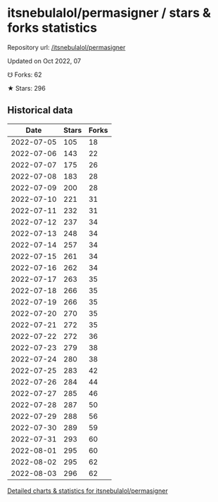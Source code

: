# itsnebulalol/permasigner / stars & forks statistics

Repository url: [/itsnebulalol/permasigner](https://github.com/itsnebulalol/permasigner)

Updated on Oct 2022, 07

☋ Forks: 62

★ Stars: 296

## Historical data
| Date | Stars | Forks |
|------|-------|-------|
| 2022-07-05 | 105 | 18 | 
| 2022-07-06 | 143 | 22 | 
| 2022-07-07 | 175 | 26 | 
| 2022-07-08 | 183 | 28 | 
| 2022-07-09 | 200 | 28 | 
| 2022-07-10 | 221 | 31 | 
| 2022-07-11 | 232 | 31 | 
| 2022-07-12 | 237 | 34 | 
| 2022-07-13 | 248 | 34 | 
| 2022-07-14 | 257 | 34 | 
| 2022-07-15 | 261 | 34 | 
| 2022-07-16 | 262 | 34 | 
| 2022-07-17 | 263 | 35 | 
| 2022-07-18 | 266 | 35 | 
| 2022-07-19 | 266 | 35 | 
| 2022-07-20 | 270 | 35 | 
| 2022-07-21 | 272 | 35 | 
| 2022-07-22 | 272 | 36 | 
| 2022-07-23 | 279 | 38 | 
| 2022-07-24 | 280 | 38 | 
| 2022-07-25 | 283 | 42 | 
| 2022-07-26 | 284 | 44 | 
| 2022-07-27 | 285 | 46 | 
| 2022-07-28 | 287 | 50 | 
| 2022-07-29 | 288 | 56 | 
| 2022-07-30 | 289 | 59 | 
| 2022-07-31 | 293 | 60 | 
| 2022-08-01 | 295 | 60 | 
| 2022-08-02 | 295 | 62 | 
| 2022-08-03 | 296 | 62 | 


[Detailed charts & statistics for itsnebulalol/permasigner](https://reviewgithub.com/rep/itsnebulalol/permasigner)
